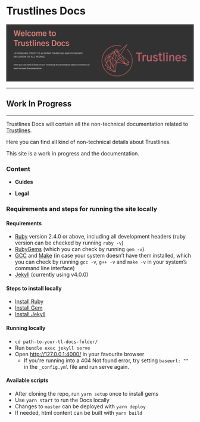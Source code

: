 # Trustlines Docs

![Trustlines Docs](assets/images/readme_header.png "Trustlines Docs")

___

## Work In Progress

___

Trustlines Docs will contain all the non-technical documentation related to [Trustlines](https://trustlines.network/).

Here you can find all kind of non-technical details about Trustlines.

This site is a work in progress and the documentation.

### Content

- **Guides**

- **Legal**

### Requirements and steps for running the site locally

#### Requirements

- [Ruby](https://www.ruby-lang.org/en/downloads/) version 2.4.0 or above, including all development headers (ruby version can be checked by running `ruby -v`)
- [RubyGems](https://rubygems.org/pages/download) (which you can check by running `gem -v`)
- [GCC](https://gcc.gnu.org/install/) and [Make](https://www.gnu.org/software/make/) (in case your system doesn’t have them installed, which you can check by running `gcc -v`, `g++ -v` and `make -v` in your system’s command line interface)
- [Jekyll](https://jekyllrb.com/) (currently using v4.0.0)

#### Steps to install locally

- [Install Ruby](https://www.ruby-lang.org/en/documentation/installation/)
- [Install Gem](https://rubygems.org/pages/download)
- [Install Jekyll](https://jekyllrb.com/docs/installation/)

#### Running locally
- `cd path-to-your-tl-docs-folder/`
- Run `bundle exec jekyll serve`
- Open http://127.0.0.1:4000/ in your favourite browser
  - If you're running into a 404 Not found error, try setting `baseurl: ""` in the `_config.yml` file and run serve again.

#### Available scripts

- After cloning the repo, run `yarn setup` once to install gems
- Use `yarn start` to run the Docs locally
- Changes to `master` can be deployed with `yarn deploy`
- If needed, html content can be built with `yarn build`
